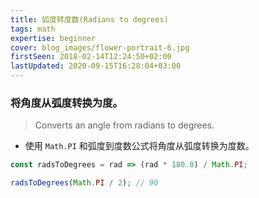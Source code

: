 ```yaml
---
title: 弧度转度数(Radians to degrees)
tags: math
expertise: beginner
cover: blog_images/flower-portrait-6.jpg
firstSeen: 2018-02-14T12:24:50+02:00
lastUpdated: 2020-09-15T16:28:04+03:00
---
```


### 将角度从弧度转换为度。
> Converts an angle from radians to degrees.

- 使用 `Math.PI` 和弧度到度数公式将角度从弧度转换为度数。

```js
const radsToDegrees = rad => (rad * 180.0) / Math.PI;
```

```js
radsToDegrees(Math.PI / 2); // 90
```

